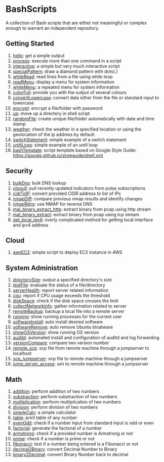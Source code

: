 # BashScripts
A collection of Bash scripts that are either not meaningful or complex enough to warrant an independent repository.

## Getting Started

1. [hello](scripts/hello): get a simple output
2. [process](scripts/process): execute more than one command in a script
3. [interactive](scripts/interactive): a simple but very much interactive script
4. [specialPattern](scripts/specialPattern): draw a diamond pattern with dots(.)
5. [whileRead](scripts/whileRead): read lines from a file using while loop
6. [readMenu](scripts/readMenu): display a menu for system information
7. [whileMenu](scripts/whileMenu): a repeated menu for system information
8. [colorFull](scripts/colorFull): provide you with the output of several colours
9. [convertLowercase](scripts/convertLowercase): convert data either from the file or standard input to lowercase
10. [encrypt](scripts/encrypt): encrypt a file/folder with password
11. [up](scripts/up): move up a directory in shell script
12. [randomFile](scripts/randomFile): create unique file/folder automatically with date and time stamp
13. [weather](scripts/weather): check the weather in a specified location or using the geolocation of the ip address by default.
15. [switchStatement](scripts/switchStatement): simple example of a switch statement
16. [unitlLoop](scripts/untilLoop): simple example of an until loop
17. [bashTemplate](scripts/bashTemplate): script template based on Google Style Guide: https://google.github.io/styleguide/shell.xml

## Security

1. [bulkDns](scripts/bulkDns): bulk DNS lookup
2. [otxpull](scripts/otxpull): pull recently updated indicators from pulse subscriptions
3. [cidrToIP](scripts/cidrToIP): convert provided CIDR address to list of IPs
4. [nmapDiff](scripts/nmapDiff): compare previous nmap results and identify changes
5. [nmapRdns](scripts/nmapRdns): use NMAP for reverse DNS
6. [mal_binary_extract_http](scripts/mal_binary_extract_http.sh): extract binary from pcap using http stream
7. [mal_binary_extract](scripts/mal_binary_extract.sh): extract binary from pcap using tcp stream
8. [get_local_ipv4](scripts/get_local_ipv4): overly complicated method for getting local interface and ipv4 address

## Cloud

1. [awsEC2](scripts/awsEC2): simple script to deploy EC2 instance in AWS

## System Administration

1. [directorySize](scripts/directorySize): output a specified directory's size
2. [testFile](scripts/testFile): evaluate the status of a file/directory
3. [serverHealth](scripts/serverHealth): report server related information
4. [cpu](scripts/cpu): report if CPU usage exceeds the threshold
5. [diskSpace](scripts/diskSpace): check if the disk space crosses the limit
6. [collectNetworkInfo](scripts/collectNetworkInfo): gather information related to server
7. [remoteBackup](scripts/remoteBackup): backup a local file into a remote server
8. [running](scripts/running): show running processes for the current user
9. [softwareInstall](scripts/softwareInstall): auto install desired software
10. [softwareRemove](scripts/softwareRemove): auto remove Ubuntu bloatware
11. [showOSVersion](scripts/showOSVersion): show running OS version
12. [auditd](scripts/auditd): automated install and configuration of auditd and log forwarding
13. [versionCompare](scripts/versionCompare): compare two version number
14. [remote_scp](scripts/remote_scp_through_jump_server): scp file from remote machine through a jumpserver to localhost
15. [scp_jumpserver](scripts/scp_through_jump_server): scp file to remote machine through a jumpserver
16. [jump_server_access](scripts/jump_server_access): ssh to remote machine through a jumpserver

## Math

1. [addition](scripts/addition): perform addition of two numbers
2. [substraction](scripts/substraction): perform substraction of two numbers
3. [multiplication](scripts/multiplication): perform multiplication of two numbers
4. [division](scripts/division): perform division of two numbers
5. [simpleCalc](scripts/simpleCalc): a simple calculator
6. [table](scripts/table): print table of any number
7. [evenOdd](scripts/evenOdd): check if a number input from standard input is odd or even
8. [factorial](scripts/factorial): generate the factorial of a number
9. [armstrong](scripts/armstrong): check if a provided number is Armstrong or not
10. [prime](scripts/prime): check if a number is prime or not
11. [fibonacci](scripts/fibonacci): test if a number being entered is a Fibonacci or not
12. [decimal2Binary](scripts/decimal2Binary): convert Decimal Number to Binary
13. [binary2Decimal](scripts/binary2Decimal): convert Binary Number back to decimal
